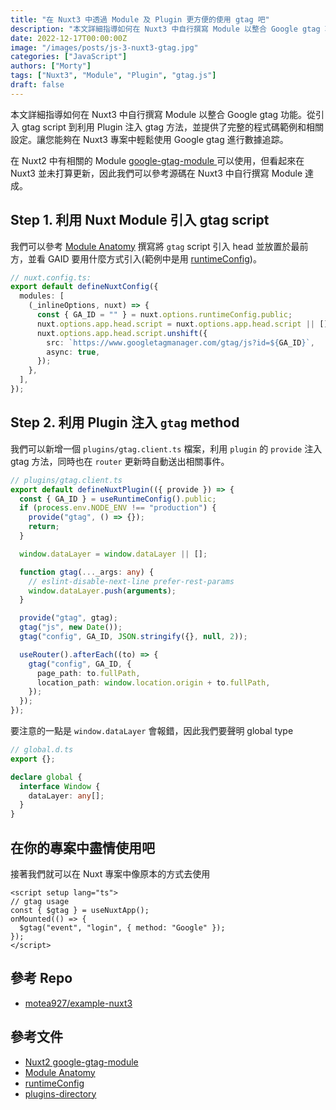 ```yaml
---
title: "在 Nuxt3 中透過 Module 及 Plugin 更方便的使用 gtag 吧"
description: "本文詳細指導如何在 Nuxt3 中自行撰寫 Module 以整合 Google gtag 功能。從引入 gtag script 到利用 Plugin 注入 gtag 方法，並提供了完整的程式碼範例和相關設定。讓您能夠在 Nuxt3 專案中輕鬆使用 Google gtag 進行數據追踪。"
date: 2022-12-17T00:00:00Z
image: "/images/posts/js-3-nuxt3-gtag.jpg"
categories: ["JavaScript"]
authors: ["Morty"]
tags: ["Nuxt3", "Module", "Plugin", "gtag.js"]
draft: false
---
```


本文詳細指導如何在 Nuxt3 中自行撰寫 Module 以整合 Google gtag 功能。從引入 gtag script 到利用 Plugin 注入 gtag 方法，並提供了完整的程式碼範例和相關設定。讓您能夠在 Nuxt3 專案中輕鬆使用 Google gtag 進行數據追踪。

在 Nuxt2 中有相關的 Module [google-gtag-module
](https://github.com/nuxt-community/google-gtag-module) 可以使用，但看起來在 Nuxt3 並未打算更新，因此我們可以參考源碼在 Nuxt3 中自行撰寫 Module 達成。

## Step 1. 利用 Nuxt Module 引入 gtag script

我們可以參考 [Module Anatomy](https://nuxt.com/docs/guide/going-further/modules#module-anatomy) 撰寫將 `gtag` script 引入 head 並放置於最前方，並看 GAID 要用什麼方式引入(範例中是用 [runtimeConfig](https://nuxt.com/docs/migration/runtime-config#runtime-config))。

```ts
// nuxt.config.ts:
export default defineNuxtConfig({
  modules: [
    (_inlineOptions, nuxt) => {
      const { GA_ID = "" } = nuxt.options.runtimeConfig.public;
      nuxt.options.app.head.script = nuxt.options.app.head.script || [];
      nuxt.options.app.head.script.unshift({
        src: `https://www.googletagmanager.com/gtag/js?id=${GA_ID}`,
        async: true,
      });
    },
  ],
});
```

## Step 2. 利用 Plugin 注入 `gtag` method

我們可以新增一個 `plugins/gtag.client.ts` 檔案，利用 `plugin` 的 `provide` 注入 gtag 方法，同時也在 `router` 更新時自動送出相關事件。

```ts
// plugins/gtag.client.ts
export default defineNuxtPlugin(({ provide }) => {
  const { GA_ID } = useRuntimeConfig().public;
  if (process.env.NODE_ENV !== "production") {
    provide("gtag", () => {});
    return;
  }

  window.dataLayer = window.dataLayer || [];

  function gtag(..._args: any) {
    // eslint-disable-next-line prefer-rest-params
    window.dataLayer.push(arguments);
  }

  provide("gtag", gtag);
  gtag("js", new Date());
  gtag("config", GA_ID, JSON.stringify({}, null, 2));

  useRouter().afterEach((to) => {
    gtag("config", GA_ID, {
      page_path: to.fullPath,
      location_path: window.location.origin + to.fullPath,
    });
  });
});
```

要注意的一點是 `window.dataLayer` 會報錯，因此我們要聲明 global type

```ts
// global.d.ts
export {};

declare global {
  interface Window {
    dataLayer: any[];
  }
}
```

## 在你的專案中盡情使用吧

接著我們就可以在 Nuxt 專案中像原本的方式去使用

```vue
<script setup lang="ts">
// gtag usage
const { $gtag } = useNuxtApp();
onMounted(() => {
  $gtag("event", "login", { method: "Google" });
});
</script>
```

## 參考 Repo

- [motea927/example-nuxt3](https://github.com/motea927/example-nuxt3/commit/32cbcf44a635c3a5628d6aace99ca134a1a7603a)

## 參考文件

- [Nuxt2 google-gtag-module
  ](https://github.com/nuxt-community/google-gtag-module)
- [Module Anatomy](https://nuxt.com/docs/guide/going-further/modules#module-anatomy)
- [runtimeConfig](https://nuxt.com/docs/migration/runtime-config#runtime-config)
- [plugins-directory](https://nuxt.com/docs/guide/directory-structure/plugins#plugins-directory)
